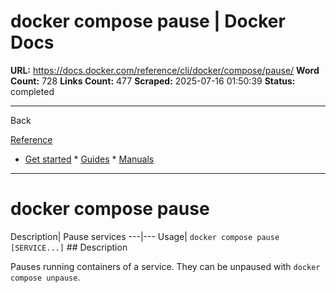 # docker compose pause | Docker Docs

**URL:** https://docs.docker.com/reference/cli/docker/compose/pause/
**Word Count:** 728
**Links Count:** 477
**Scraped:** 2025-07-16 01:50:39
**Status:** completed

---

Back

[Reference](https://docs.docker.com/reference/)

  * [Get started](https://docs.docker.com/get-started/)   * [Guides](https://docs.docker.com/guides/)   * [Manuals](https://docs.docker.com/manuals/)

* * *

# docker compose pause

Description| Pause services   ---|---   Usage| `docker compose pause [SERVICE...]`      ## Description

Pauses running containers of a service. They can be unpaused with `docker compose unpause`.